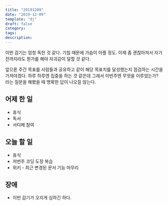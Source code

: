 ```yaml
---
title: "20191209"
date: "2019-12-09"
template: "dj"
draft: false
category: 
tags:
description:
---
```


이번 감기는 엄청 독한 것 같다. 기침 때문에 가슴이 아플 정도.
이제 좀 괜찮아져서 자기 전까지라도 뭔가를 해야 자괴감이 덜할 것 같다.

앞으론 주간 목표를 사람들과 공유하고 같이 해당 목표치를 달성했는지
점검하는 시간을 가져야겠다. 하루 하루엔 집중을 하는 것 같은데
그래서 이번주엔 무엇을 이루었는가? 라는 질문을 해봤을 때 명확한 답이 나오질 않는다.

## 어제 한 일

* 휴식
* 독서
* 서디페 참여

## 오늘 할 일

* 휴식
* 저번주 코딩 도장 복습
* 위키 - 최근 변경된 문서 기능 마무리

## 장애

* 이번 감기가 오지게 심하긴 하다.
